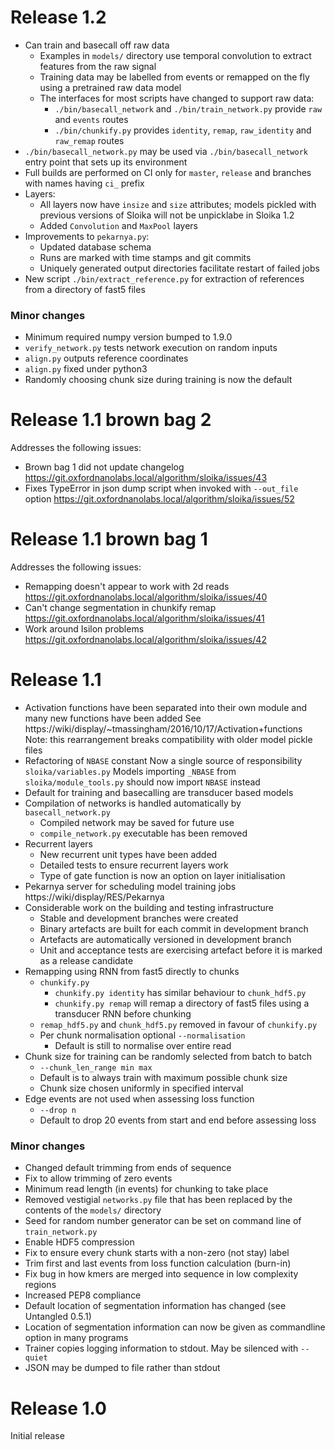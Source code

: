 Release 1.2
===========

* Can train and basecall off raw data
  * Examples in `models/` directory use temporal convolution to extract features from the raw signal
  * Training data may be labelled from events or remapped on the fly using a pretrained raw data model
  * The interfaces for most scripts have changed to support raw data:
    * `./bin/basecall_network` and `./bin/train_network.py` provide `raw` and `events` routes
    * `./bin/chunkify.py` provides `identity`, `remap`, `raw_identity` and `raw_remap` routes
* `./bin/basecall_network.py` may be used via `./bin/basecall_network` entry point that sets up its environment
* Full builds are performed on CI only for `master`, `release` and branches with names having `ci_` prefix
* Layers:
  * All layers now have `insize` and `size` attributes; models pickled with previous versions of Sloika will not be unpicklabe in Sloika 1.2
  * Added `Convolution` and `MaxPool` layers
* Improvements to `pekarnya.py`:
  * Updated database schema
  * Runs are marked with time stamps and git commits
  * Uniquely generated output directories facilitate restart of failed jobs
* New script `./bin/extract_reference.py` for extraction of references from a directory of fast5 files


### Minor changes

* Minimum required numpy version bumped to 1.9.0
* `verify_network.py` tests network execution on random inputs
* `align.py` outputs reference coordinates
* `align.py` fixed under python3
* Randomly choosing chunk size during training is now the default


Release 1.1 brown bag 2
=======================

Addresses the following issues:
* Brown bag 1 did not update changelog
    https://git.oxfordnanolabs.local/algorithm/sloika/issues/43
* Fixes TypeError in json dump script when invoked with `--out_file` option
    https://git.oxfordnanolabs.local/algorithm/sloika/issues/52


Release 1.1 brown bag 1
=======================

Addresses the following issues:
* Remapping doesn't appear to work with 2d reads
    https://git.oxfordnanolabs.local/algorithm/sloika/issues/40
* Can't change segmentation in chunkify remap
    https://git.oxfordnanolabs.local/algorithm/sloika/issues/41
* Work around Isilon problems
    https://git.oxfordnanolabs.local/algorithm/sloika/issues/42


Release 1.1
===========

* Activation functions have been separated into their own module and many new functions have been added
    See https://wiki/display/~tmassingham/2016/10/17/Activation+functions
    Note: this rearrangement breaks compatibility with older model pickle files
* Refactoring of `NBASE` constant
    Now a single source of responsibility `sloika/variables.py`
    Models importing `_NBASE` from `sloika/module_tools.py` should now import `NBASE` instead
* Default for training and basecalling are transducer based models
* Compilation of networks is handled automatically by `basecall_network.py`
  * Compiled network may be saved for future use
  * `compile_network.py` executable has been removed
* Recurrent layers
  * New recurrent unit types have been added
  * Detailed tests to ensure recurrent layers work
  * Type of gate function is now an option on layer initialisation
* Pekarnya server for scheduling model training jobs
    https://wiki/display/RES/Pekarnya
* Considerable work on the building and testing infrastructure
  * Stable and development branches were created
  * Binary artefacts are built for each commit in development branch
  * Artefacts are automatically versioned in development branch
  * Unit and acceptance tests are exercising artefact before it is marked as a release candidate
* Remapping using RNN from fast5 directly to chunks
  * `chunkify.py`
    * `chunkify.py identity` has similar behaviour to `chunk_hdf5.py`
    * `chunkify.py remap` will remap a directory of fast5 files using a transducer RNN before chunking
  * `remap_hdf5.py` and `chunk_hdf5.py` removed in favour of `chunkify.py`
  * Per chunk normalisation optional `--normalisation`
    * Default is still to normalise over entire read
* Chunk size for training can be randomly selected from batch to batch
  * `--chunk_len_range min max`
  * Default is to always train with maximum possible chunk size
  * Chunk size chosen uniformly in specified interval
* Edge events are not used when assessing loss function
  * `--drop n`
  * Default to drop 20 events from start and end before assessing loss


### Minor changes

* Changed default trimming from ends of sequence
* Fix to allow trimming of zero events
* Minimum read length (in events) for chunking to take place
* Removed vestigial `networks.py` file that has been replaced by the contents of the `models/` directory
* Seed for random number generator can be set on command line of `train_network.py`
* Enable HDF5 compression
* Fix to ensure every chunk starts with a non-zero (not stay) label
* Trim first and last events from loss function calculation (burn-in)
* Fix bug in how kmers are merged into sequence in low complexity regions
* Increased PEP8 compliance
* Default location of segmentation information has changed (see Untangled 0.5.1)
* Location of segmentation information can now be given as commandline option in many programs
* Trainer copies logging information to stdout.  May be silenced with `--quiet`
* JSON may be dumped to file rather than stdout


Release 1.0
===========

Initial release

